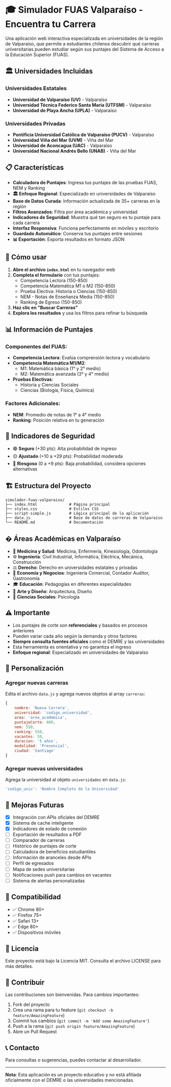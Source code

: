 # 🎓 Simulador FUAS Valparaíso - Encuentra tu Carrera

Una aplicación web interactiva especializada en universidades de la región de Valparaíso, que permite a estudiantes chilenos descubrir qué carreras universitarias pueden estudiar según sus puntajes del Sistema de Acceso a la Educación Superior (FUAS).

## 🏛️ Universidades Incluidas

### Universidades Estatales
- **Universidad de Valparaíso (UV)** - Valparaíso
- **Universidad Técnica Federico Santa María (UTFSM)** - Valparaíso  
- **Universidad de Playa Ancha (UPLA)** - Valparaíso

### Universidades Privadas
- **Pontificia Universidad Católica de Valparaíso (PUCV)** - Valparaíso
- **Universidad Viña del Mar (UVM)** - Viña del Mar
- **Universidad de Aconcagua (UAC)** - Valparaíso
- **Universidad Nacional Andrés Bello (UNAB)** - Viña del Mar

## 📋 Características

- **Calculadora de Puntajes**: Ingresa tus puntajes de las pruebas FUAS, NEM y Ranking
- **🏛️ Enfoque Regional**: Especializado en universidades de Valparaíso
- **Base de Datos Curada**: Información actualizada de 35+ carreras en la región
- **Filtros Avanzados**: Filtra por área académica y universidad
- **Indicadores de Seguridad**: Muestra qué tan seguro es tu puntaje para cada carrera
- **Interfaz Responsiva**: Funciona perfectamente en móviles y escritorio
- **Guardado Automático**: Conserva tus puntajes entre sesiones
- **📊 Exportación**: Exporta resultados en formato JSON

## 🚀 Cómo usar

1. **Abre el archivo `index.html`** en tu navegador web
2. **Completa el formulario** con tus puntajes:
   - Competencia Lectora (150-850)
   - Competencia Matemática M1 o M2 (150-850)
   - Prueba Electiva: Historia o Ciencias (150-850)
   - NEM - Notas de Enseñanza Media (150-850)
   - Ranking de Egreso (150-850)
3. **Haz clic en "Buscar Carreras"**
4. **Explora los resultados** y usa los filtros para refinar tu búsqueda

## 📊 Información de Puntajes

### Componentes del FUAS:
- **Competencia Lectora**: Evalúa comprensión lectora y vocabulario
- **Competencia Matemática M1/M2**: 
  - M1: Matemática básica (1° y 2° medio)
  - M2: Matemática avanzada (3° y 4° medio)
- **Pruebas Electivas**:
  - Historia y Ciencias Sociales
  - Ciencias (Biología, Física, Química)

### Factores Adicionales:
- **NEM**: Promedio de notas de 1° a 4° medio
- **Ranking**: Posición relativa en tu generación

## 🎯 Indicadores de Seguridad

- 🟢 **Seguro** (+30 pts): Alta probabilidad de ingreso
- 🟡 **Ajustado** (+10 a +29 pts): Probabilidad moderada
- 🔴 **Riesgoso** (0 a +9 pts): Baja probabilidad, considera opciones alternativas

## 🏗️ Estructura del Proyecto

```
simulador-fuas-valparaiso/
├── index.html              # Página principal
├── styles.css              # Estilos CSS
├── script-simple.js        # Lógica principal de la aplicación
├── data.js                 # Base de datos de carreras de Valparaíso
└── README.md               # Documentación
```

## � Áreas Académicas en Valparaíso

- 🏥 **Medicina y Salud**: Medicina, Enfermería, Kinesiología, Odontología
- ⚙️ **Ingeniería**: Civil Industrial, Informática, Eléctrica, Mecánica, Construcción
- ⚖️ **Derecho**: Derecho en universidades estatales y privadas
- 💼 **Economía y Negocios**: Ingeniería Comercial, Contador Auditor, Gastronomía
- 🎓 **Educación**: Pedagogías en diferentes especialidades
- 🎨 **Arte y Diseño**: Arquitectura, Diseño
- 👥 **Ciencias Sociales**: Psicología

## ⚠️ Importante

- Los puntajes de corte son **referenciales** y basados en procesos anteriores
- Pueden variar cada año según la demanda y otros factores
- **Siempre consulta fuentes oficiales** como el DEMRE y las universidades
- Esta herramienta es orientativa y no garantiza el ingreso
- **Enfoque regional**: Especializado en universidades de Valparaíso

## 🔧 Personalización

### Agregar nuevas carreras
Edita el archivo `data.js` y agrega nuevos objetos al array `carreras`:

```javascript
{
    nombre: 'Nueva Carrera',
    universidad: 'codigo_universidad',
    area: 'area_academica',
    puntajeCorte: 600,
    nem: 550,
    ranking: 550,
    vacantes: 50,
    duracion: '5 años',
    modalidad: 'Presencial',
    ciudad: 'Santiago'
}
```

### Agregar nuevas universidades
Agrega la universidad al objeto `universidades` en `data.js`:

```javascript
'codigo_univ': 'Nombre Completo de la Universidad'
```

## 🚀 Mejoras Futuras

- [x] Integración con APIs oficiales del DEMRE
- [x] Sistema de cache inteligente
- [x] Indicadores de estado de conexión
- [ ] Exportación de resultados a PDF
- [ ] Comparador de carreras
- [ ] Histórico de puntajes de corte
- [ ] Calculadora de beneficios estudiantiles
- [ ] Información de aranceles desde APIs
- [ ] Perfil de egresados
- [ ] Mapa de sedes universitarias
- [ ] Notificaciones push para cambios en vacantes
- [ ] Sistema de alertas personalizadas

## 📱 Compatibilidad

- ✅ Chrome 80+
- ✅ Firefox 75+
- ✅ Safari 13+
- ✅ Edge 80+
- ✅ Dispositivos móviles

## 📄 Licencia

Este proyecto está bajo la Licencia MIT. Consulta el archivo LICENSE para más detalles.

## 🤝 Contribuir

Las contribuciones son bienvenidas. Para cambios importantes:

1. Fork del proyecto
2. Crea una rama para tu feature (`git checkout -b feature/AmazingFeature`)
3. Commit tus cambios (`git commit -m 'Add some AmazingFeature'`)
4. Push a la rama (`git push origin feature/AmazingFeature`)
5. Abre un Pull Request

## 📞 Contacto

Para consultas o sugerencias, puedes contactar al desarrollador.

---

**Nota**: Esta aplicación es un proyecto educativo y no está afiliada oficialmente con el DEMRE o las universidades mencionadas.
